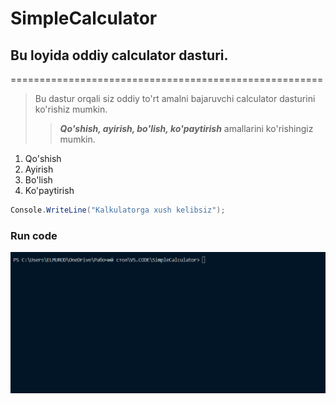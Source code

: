 # SimpleCalculator
## Bu loyida oddiy **calculator** dasturi.
======================================================

> Bu dastur orqali siz oddiy to'rt amalni bajaruvchi calculator dasturini ko'rishiz mumkin.
>
>> ***Qo'shish, ayirish, bo'lish, ko'paytirish*** amallarini ko'rishingiz mumkin.

1. Qo'shish
2. Ayirish
3. Bo'lish
4. Ko'paytirish

```csharp
Console.WriteLine("Kalkulatorga xush kelibsiz");
```

### Run code
![Home Page](/Code%20run.gif)



